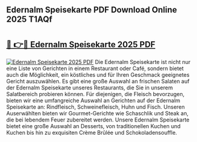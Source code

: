 ## Edernalm Speisekarte PDF Download Online 2025 T1AQf

# <h2><a href="http://gc8ouo.nevu.top/?p=Edernalm+Speisekarte">🔗 👉🔴 Edernalm Speisekarte 2025 PDF</a></h2>

[![Edernalm Speisekarte 2025 PDF](https://i.imgur.com/dBaPXMq.png)](http://gc8ouo.nevu.top/?p=Edernalm+Speisekarte)
Die Edernalm Speisekarte ist nicht nur eine Liste von Gerichten in einem Restaurant oder Café, sondern bietet auch die Möglichkeit, ein köstliches und für Ihren Geschmack geeignetes Gericht auszuwählen. Es gibt eine große Auswahl an frischen Salaten auf der Edernalm Speisekarte unseres Restaurants, die Sie in unserem Salatbereich probieren können. Für diejenigen, die Fleisch bevorzugen, bieten wir eine umfangreiche Auswahl an Gerichten auf der Edernalm Speisekarte an: Rindfleisch, Schweinefleisch, Huhn und Fisch. Unseren Auserwählten bieten wir Gourmet-Gerichte wie Schaschlik und Steak an, die bei lebendem Feuer zubereitet werden. Unsere Edernalm Speisekarte bietet eine große Auswahl an Desserts, von traditionellen Kuchen und Kuchen bis hin zu exquisiten Crème Brûlée und Schokoladensouffle.
